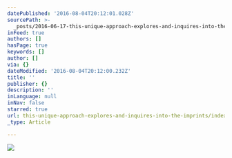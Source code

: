 ```yaml
---
datePublished: '2016-08-04T20:12:01.028Z'
sourcePath: >-
  _posts/2016-06-17-this-unique-approach-explores-and-inquires-into-the-imprints.md
inFeed: true
authors: []
hasPage: true
keywords: []
author: []
via: {}
dateModified: '2016-08-04T20:12:00.232Z'
title: ''
publisher: {}
description: ''
inLanguage: null
inNav: false
starred: true
url: this-unique-approach-explores-and-inquires-into-the-imprints/index.html
_type: Article

---
```

![](https://the-grid-user-content.s3-us-west-2.amazonaws.com/71699d27-8cf5-41e5-9ad4-83cc4bea8f42.jpg)